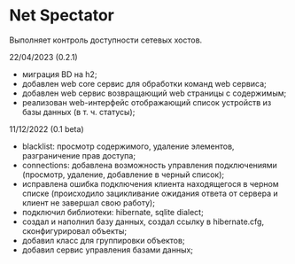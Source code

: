 # Net Spectator
Выполняет контроль доступности сетевых хостов.

22/04/2023 (0.2.1)
- миграция BD на h2;
- добавлен web core сервис для обработки команд web сервиса;
- добавлен web сервис возвращающий web страницы с содержимым;
- реализован web-интерфейс отображающий список устройств из базы данных (в т. ч. статусы);


11/12/2022 (0.1 beta)
- blacklist: просмотр содержимого, удаление элементов, разграничение прав доступа;
- connections: добавлена возможность управления подключениями (просмотр, удаление, добавление в черный список);
- исправлена ошибка подключения клиента находящегося в черном списке (происходило зацикливание ожидания ответа от сервера и клиент не завершал свою работу);
- подключил библиотеки: hibernate, sqlite dialect;
- создал и наполнил базу данных, создал ссылку в hibernate.cfg, сконфигурировал объекты;
- добавил класс для группировки объектов;
- добавил сервис управления базами данных;